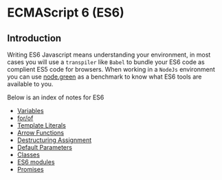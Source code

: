 # ECMAScript 6 (ES6)

## Introduction
Writing ES6 Javascript means understanding your environment, in most cases 
you will use a `transpiler` like `Babel` to bundle your ES6 code as complient
ES5 code for browsers. When working in a `NodeJs` environment you can use 
[node.green](https://node.green) as a benchmark to know what ES6 tools are 
available to you.

Below is an index of notes for ES6


- [Variables][Variables]
- [for/of][for-of]
- [Template Literals][Template Literals]
- [Arrow Functions][Arrow Functions]
- [Destructuring Assignment][Destructuring Assignment]
- [Default Parameters][Default Parameters]
- [Classes][Classes]
- [ES6 modules][ES6 modules]
- [Promises][Promises]

[Variables]: ./variables.md
[for-of]: ./for-of.md
[Template Literals]: ./template-literals.md
[Arrow Functions]: ./arrow-functions.md
[Destructuring Assignment]: ./destructuring-assignment.md
[Default Parameters]: ./default-parameters.md
[Classes]: ./classes.md
[ES6 Modules]: ./es6-modules.md
[Promises]: ./promises.md
